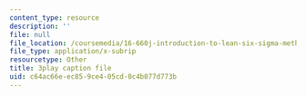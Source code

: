 ```yaml
---
content_type: resource
description: ''
file: null
file_location: /coursemedia/16-660j-introduction-to-lean-six-sigma-methods-january-iap-2012/c64ac66eec859ce405cd0c4b077d773b_z1KloN7Ub0M.srt
file_type: application/x-subrip
resourcetype: Other
title: 3play caption file
uid: c64ac66e-ec85-9ce4-05cd-0c4b077d773b
---
```

